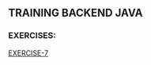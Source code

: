 ## TRAINING BACKEND JAVA
### EXERCISES:
[EXERCISE-7](https://gitlab.bosonit.com/-/ide/project/santiago.ferreira/training-java/tree/main/-/training-java-index/README.md#exe-7)

